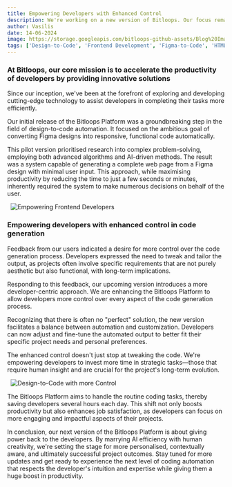 ```yaml
---
title: Empowering Developers with Enhanced Control
description: We're working on a new version of Bitloops. Our focus remains on developer productivity with innovative design-to-code automation. Our up-coming platform release offers enhanced control, allowing developers to fine-tune automated code for more personalized and efficient project outcomes.
author: Vasilis
date: 14-06-2024
image: https://storage.googleapis.com/bitloops-github-assets/Blog%20Images/Convert_designs_to_code.jpg
tags: ['Design-to-Code', 'Frontend Development', 'Figma-to-Code', 'HTML', 'CSS', 'React']
---
```


### At Bitloops, our core mission is to accelerate the productivity of developers by providing innovative solutions

Since our inception, we've been at the forefront of exploring and developing cutting-edge technology to assist developers in completing their tasks more efficiently.

Our initial release of the Bitloops Platform was a groundbreaking step in the field of design-to-code automation. It focused on the ambitious goal of converting Figma designs into responsive, functional code automatically. 

This pilot version prioritised research into complex problem-solving, employing both advanced algorithms and AI-driven methods. The result was a system capable of generating a complete web page from a Figma design with minimal user input. This approach, while maximising productivity by reducing the time to just a few seconds or minutes, inherently required the system to make numerous decisions on behalf of the user.

&nbsp;
![Empowering Frontend Developers](https://storage.googleapis.com/bitloops-github-assets/Blog%20Images/design_to_code_empowering_frontend_developers.jpg)
&nbsp;

### Empowering developers with enhanced control in code generation
Feedback from our users indicated a desire for more control over the code generation process. Developers expressed the need to tweak and tailor the output, as projects often involve specific requirements that are not purely aesthetic but also functional, with long-term implications.

Responding to this feedback, our upcoming version introduces a more developer-centric approach. We are enhancing the Bitloops Platform to allow developers more control over every aspect of the code generation process. 

Recognizing that there is often no "perfect" solution, the new version facilitates a balance between automation and customization. Developers can now adjust and fine-tune the automated output to better fit their specific project needs and personal preferences.

The enhanced control doesn't just stop at tweaking the code. We're empowering developers to invest more time in strategic tasks—those that require human insight and are crucial for the project's long-term evolution. 

&nbsp;
![Design-to-Code with more Control](https://storage.googleapis.com/bitloops-github-assets/Blog%20Images/design_to_code_giving_developers_more_control.jpg)
&nbsp;

The Bitloops Platform aims to handle the routine coding tasks, thereby saving developers several hours each day. This shift not only boosts productivity but also enhances job satisfaction, as developers can focus on more engaging and impactful aspects of their projects.

In conclusion, our next version of the Bitloops Platform is about giving power back to the developers. By marrying AI efficiency with human creativity, we're setting the stage for more personalised, contextually aware, and ultimately successful project outcomes. Stay tuned for more updates and get ready to experience the next level of coding automation that respects the developer's intuition and expertise while giving them a huge boost in productivity.

